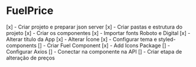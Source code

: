 # FuelPrice

[x] - Criar projeto e preparar json server
[x] - Criar pastas e estrutura do projeto
[x] - Criar os componentes
[x] - Importar fonts Roboto e Digital
[x] - Alterar título da App
[x] - Alterar Ícone
[x] - Configurar tema e styled-components
[] - Criar Fuel Component
[x] - Add Icons Package
[] - Configurar Axios
[] - Conectar na componente na API
[] - Criar etapa de alteração de preços
